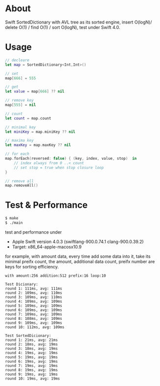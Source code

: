 
# About

Swift SortedDictionary with AVL tree as its sorted engine, insert O(logN)/ delete O(1) / find O(1) / sort O(logN), test under Swift 4.0.

# Usage

```swift
// decleare
let map = SortedDictionary<Int,Int>()

// set 
map[666] = 555 

// get 
let value = map[666] ?? nil

// remove key
map[555] = nil

// count
let count = map.count

// minimal key
let miniKey = map.miniKey ?? nil

// maxima key
let maxKey = map.maxKey ?? nil

// for each
map.forEach(reversed: false) { (key, index, value, stop)  in
    // index always from 0 ..< count
    // set stop = true when stop closure loop
}

// remove all
map.removeAll()
```

# Test & Performance

```bash
$ make
$ ./main
```

test and performance under

- Apple Swift version 4.0.3 (swiftlang-900.0.74.1 clang-900.0.39.2)
- Target: x86_64-apple-macosx10.9

for example, with amount data, every time add some data into it, take its minimal preifx count, the amount, additional data count, preifx number are keys for sorting efficiency.

```
with amount:256 addition:512 prefix:16 loop:10

Test Dicionary:
round 1: 111ms, avg: 111ms
round 2: 109ms, avg: 110ms
round 3: 109ms, avg: 110ms
round 4: 109ms, avg: 109ms
round 5: 109ms, avg: 109ms
round 6: 109ms, avg: 109ms
round 7: 109ms, avg: 109ms
round 8: 108ms, avg: 109ms
round 9: 109ms, avg: 109ms
round 10: 112ms, avg: 109ms

Test SortedDicionary:
round 1: 21ms, avg: 21ms
round 2: 18ms, avg: 19ms
round 3: 18ms, avg: 19ms
round 4: 19ms, avg: 19ms
round 5: 19ms, avg: 19ms
round 6: 19ms, avg: 19ms
round 7: 19ms, avg: 19ms
round 8: 19ms, avg: 19ms
round 9: 19ms, avg: 19ms
round 10: 19ms, avg: 19ms
```
